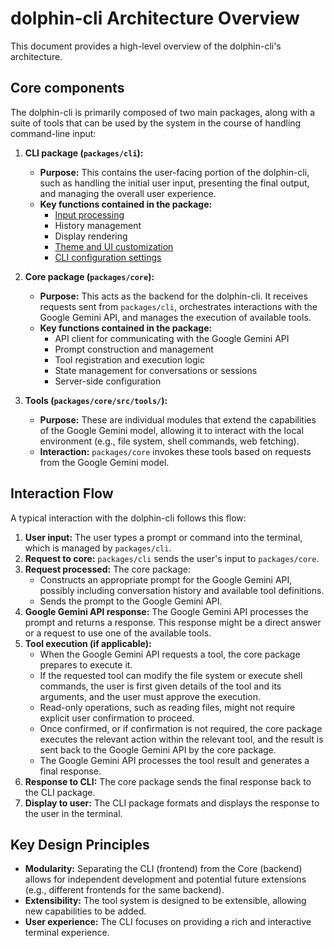 # dolphin-cli Architecture Overview

This document provides a high-level overview of the dolphin-cli's architecture.

## Core components

The dolphin-cli is primarily composed of two main packages, along with a suite of tools that can be used by the system in the course of handling command-line input:

1.  **CLI package (`packages/cli`):**

    - **Purpose:** This contains the user-facing portion of the dolphin-cli, such as handling the initial user input, presenting the final output, and managing the overall user experience.
    - **Key functions contained in the package:**
      - [Input processing](./cli/commands.md)
      - History management
      - Display rendering
      - [Theme and UI customization](./cli/themes.md)
      - [CLI configuration settings](./cli/configuration.md)

2.  **Core package (`packages/core`):**

    - **Purpose:** This acts as the backend for the dolphin-cli. It receives requests sent from `packages/cli`, orchestrates interactions with the Google Gemini API, and manages the execution of available tools.
    - **Key functions contained in the package:**
      - API client for communicating with the Google Gemini API
      - Prompt construction and management
      - Tool registration and execution logic
      - State management for conversations or sessions
      - Server-side configuration

3.  **Tools (`packages/core/src/tools/`):**
    - **Purpose:** These are individual modules that extend the capabilities of the Google Gemini model, allowing it to interact with the local environment (e.g., file system, shell commands, web fetching).
    - **Interaction:** `packages/core` invokes these tools based on requests from the Google Gemini model.

## Interaction Flow

A typical interaction with the dolphin-cli follows this flow:

1.  **User input:** The user types a prompt or command into the terminal, which is managed by `packages/cli`.
2.  **Request to core:** `packages/cli` sends the user's input to `packages/core`.
3.  **Request processed:** The core package:
    - Constructs an appropriate prompt for the Google Gemini API, possibly including conversation history and available tool definitions.
    - Sends the prompt to the Google Gemini API.
4.  **Google Gemini API response:** The Google Gemini API processes the prompt and returns a response. This response might be a direct answer or a request to use one of the available tools.
5.  **Tool execution (if applicable):**
    - When the Google Gemini API requests a tool, the core package prepares to execute it.
    - If the requested tool can modify the file system or execute shell commands, the user is first given details of the tool and its arguments, and the user must approve the execution.
    - Read-only operations, such as reading files, might not require explicit user confirmation to proceed.
    - Once confirmed, or if confirmation is not required, the core package executes the relevant action within the relevant tool, and the result is sent back to the Google Gemini API by the core package.
    - The Google Gemini API processes the tool result and generates a final response.
6.  **Response to CLI:** The core package sends the final response back to the CLI package.
7.  **Display to user:** The CLI package formats and displays the response to the user in the terminal.

## Key Design Principles

- **Modularity:** Separating the CLI (frontend) from the Core (backend) allows for independent development and potential future extensions (e.g., different frontends for the same backend).
- **Extensibility:** The tool system is designed to be extensible, allowing new capabilities to be added.
- **User experience:** The CLI focuses on providing a rich and interactive terminal experience.
